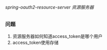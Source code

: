 ###### spring-oauth2-resource-server 资源服务器

### 问题
1. 资源服务器如何知道access_token是哪个用户
2. access_token使用存储